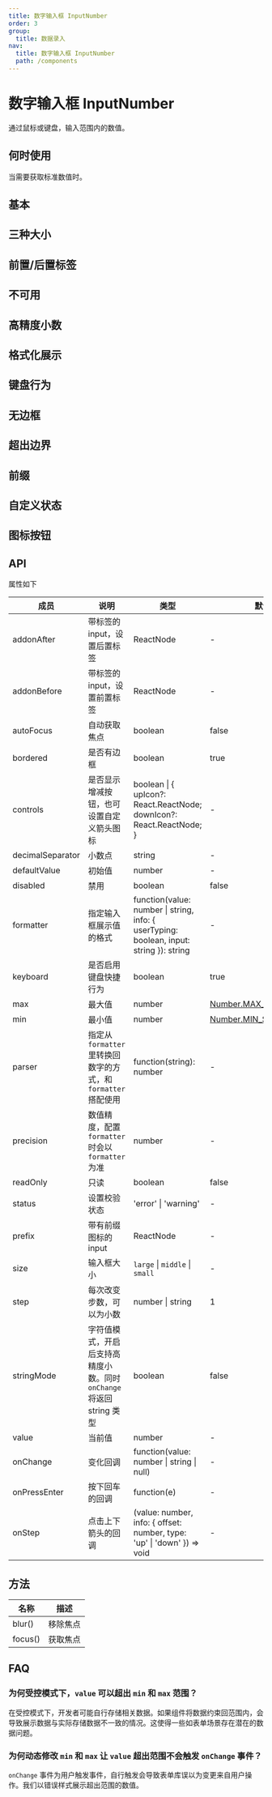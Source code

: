 ```yaml
---
title: 数字输入框 InputNumber
order: 3
group:
  title: 数据录入
nav:
  title: 数字输入框 InputNumber
  path: /components
---
```


# 数字输入框 InputNumber

通过鼠标或键盘，输入范围内的数值。

## 何时使用

当需要获取标准数值时。

## 基本

<code src="./demos/basic.tsx"></code>

## 三种大小

<code src="./demos/size.tsx"></code>

## 前置/后置标签

<code src="./demos/addon.tsx"></code>

## 不可用

<code src="./demos/disabled.tsx"></code>

## 高精度小数

<code src="./demos/digit.tsx"></code>

## 格式化展示

<code src="./demos/formatter.tsx"></code>

## 键盘行为

<code src="./demos/keyboard.tsx"></code>

## 无边框

<code src="./demos/borderless.tsx"></code>

## 超出边界

<code src="./demos/out-of-range.tsx"></code>

## 前缀

<code src="./demos/prefix.tsx"></code>

## 自定义状态

<code src="./demos/status.tsx"></code>

## 图标按钮

<code src="./demos/controls.tsx"></code>

## API

属性如下

| 成员             | 说明                                                                 | 类型                                                                                    | 默认值                                                                                                                              | 版本         |
| ---------------- | -------------------------------------------------------------------- | --------------------------------------------------------------------------------------- | ----------------------------------------------------------------------------------------------------------------------------------- | ------------ |
| addonAfter       | 带标签的 input，设置后置标签                                         | ReactNode                                                                               | -                                                                                                                                   | 4.17.0       |
| addonBefore      | 带标签的 input，设置前置标签                                         | ReactNode                                                                               | -                                                                                                                                   | 4.17.0       |
| autoFocus        | 自动获取焦点                                                         | boolean                                                                                 | false                                                                                                                               | -            |
| bordered         | 是否有边框                                                           | boolean                                                                                 | true                                                                                                                                | 4.12.0       |
| controls         | 是否显示增减按钮，也可设置自定义箭头图标                             | boolean \| { upIcon?: React.ReactNode; downIcon?: React.ReactNode; }                    | -                                                                                                                                   | 4.19.0       |
| decimalSeparator | 小数点                                                               | string                                                                                  | -                                                                                                                                   | -            |
| defaultValue     | 初始值                                                               | number                                                                                  | -                                                                                                                                   | -            |
| disabled         | 禁用                                                                 | boolean                                                                                 | false                                                                                                                               | -            |
| formatter        | 指定输入框展示值的格式                                               | function(value: number \| string, info: { userTyping: boolean, input: string }): string | -                                                                                                                                   | info: 4.17.0 |
| keyboard         | 是否启用键盘快捷行为                                                 | boolean                                                                                 | true                                                                                                                                | 4.12.0       |
| max              | 最大值                                                               | number                                                                                  | [Number.MAX_SAFE_INTEGER](https://developer.mozilla.org/zh-CN/docs/Web/JavaScript/Reference/Global_Objects/Number/MAX_SAFE_INTEGER) | -            |
| min              | 最小值                                                               | number                                                                                  | [Number.MIN_SAFE_INTEGER](https://developer.mozilla.org/zh-CN/docs/Web/JavaScript/Reference/Global_Objects/Number/MIN_SAFE_INTEGER) | -            |
| parser           | 指定从 `formatter` 里转换回数字的方式，和 `formatter` 搭配使用       | function(string): number                                                                | -                                                                                                                                   | -            |
| precision        | 数值精度，配置 `formatter` 时会以 `formatter` 为准                   | number                                                                                  | -                                                                                                                                   | -            |
| readOnly         | 只读                                                                 | boolean                                                                                 | false                                                                                                                               | -            |
| status           | 设置校验状态                                                         | 'error' \| 'warning'                                                                    | -                                                                                                                                   | 4.19.0       |
| prefix           | 带有前缀图标的 input                                                 | ReactNode                                                                               | -                                                                                                                                   | 4.17.0       |
| size             | 输入框大小                                                           | `large` \| `middle` \| `small`                                                          | -                                                                                                                                   | -            |
| step             | 每次改变步数，可以为小数                                             | number \| string                                                                        | 1                                                                                                                                   | -            |
| stringMode       | 字符值模式，开启后支持高精度小数。同时 `onChange` 将返回 string 类型 | boolean                                                                                 | false                                                                                                                               | 4.13.0       |
| value            | 当前值                                                               | number                                                                                  | -                                                                                                                                   | -            |
| onChange         | 变化回调                                                             | function(value: number \| string \| null)                                               | -                                                                                                                                   | -            |
| onPressEnter     | 按下回车的回调                                                       | function(e)                                                                             | -                                                                                                                                   | -            |
| onStep           | 点击上下箭头的回调                                                   | (value: number, info: { offset: number, type: 'up' \| 'down' }) => void                 | -                                                                                                                                   | 4.7.0        |

## 方法

| 名称    | 描述     |
| ------- | -------- |
| blur()  | 移除焦点 |
| focus() | 获取焦点 |

## FAQ

### 为何受控模式下，`value` 可以超出 `min` 和 `max` 范围？

在受控模式下，开发者可能自行存储相关数据。如果组件将数据约束回范围内，会导致展示数据与实际存储数据不一致的情况。这使得一些如表单场景存在潜在的数据问题。

### 为何动态修改 `min` 和 `max` 让 `value` 超出范围不会触发 `onChange` 事件？

`onChange` 事件为用户触发事件，自行触发会导致表单库误以为变更来自用户操作。我们以错误样式展示超出范围的数值。
